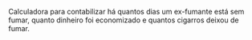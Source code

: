 Calculadora para contabilizar há quantos dias um ex-fumante está sem fumar, quanto dinheiro foi economizado e quantos cigarros deixou de fumar. 
